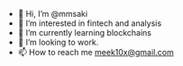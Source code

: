 - 👋 Hi, I’m @mmsaki
- 👀 I’m interested in fintech and analysis
- 🌱 I’m currently learning blockchains 
- 💞️ I’m looking to work.
- 📫 How to reach me meek10x@gmail.com

<!---
mmsaki/mmsaki is a ✨ special ✨ repository because its `README.md` (this file) appears on your GitHub profile.
You can click the Preview link to take a look at your changes.
--->
